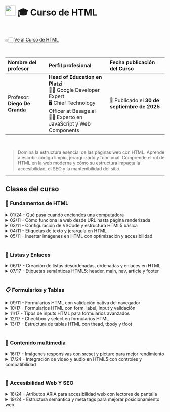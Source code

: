 
# <img width="32px" src="https://static.platzi.com/media/achievements/piezas-curso-html-badge-80b94b6a-d39d-44d8-9218-f14ca1e4764e.png"/> 🎓 Curso de HTML

  <br/>

  👉🏻 [Ve al Curso de HTML](https://platzi.com/cursos/html)
  
  <br/>

  | Nombre del profesor | Perfil profesional | Fecha publicación del Curso |
  | :--- | :--- | :--- |
  | Profesor: **Diego De Granda** | **Head of Education en Platzi** <br/> 👨‍🏫 Google Developer Expert <br/> 🖥️ Chief Technology Officer at Besage.ai <br/> 👨‍💻 Experto en JavaScript y Web Components | 📅 Publicado el **30 de septiembre de 2025** |
  
  <br/>


> Domina la estructura esencial de las páginas web con HTML. Aprende a escribir código limpio, jerarquizado y funcional. Comprende el rol de HTML en la web moderna y cómo su estructura impacta la accesibilidad, el SEO y la mantenibilidad del sitio.

---

## Clases del curso

### 🧱 Fundamentos de HTML
<details>
  <summary>01/24 - Qué pasa cuando enciendes una computadora</summary>
  <br/>

  Aprende a construir páginas web desde cero con **HTML**, enfocándote en **maquetación semántica**, **accesible** y con **buenas prácticas para SEO**. Terminarás con el **código base** de tu primer **portafolio profesional**, sin necesitar conocimientos de programación, solo ganas de iniciar tu camino como *frontend*. Acompaña a **Diego de Granda**, profesional con **más de 15 años** en la industria de *software* y desarrollo de producto.

  ## ¿Qué aprenderás de HTML y maquetación semántica?

  La ruta empieza por el primer paso: **maquetar con HTML**, uno de los tres lenguajes que entiende el navegador. El objetivo es construir estructura clara y preparada para crecer, cuidando la semántica desde el inicio.

  ### ¿Cuál es el primer paso con HTML?

  - Entender que HTML es el lenguaje de maquetación del navegador.
  - Organizar contenido con enfoque semántico desde el inicio.
  - Trabajar una base sólida para futuras mejoras.

  ### ¿Qué construirás al final del curso?

  - Un **código base** listo para evolucionar.
  - El inicio de tu **portafolio profesional**.
  - Un proyecto que demuestra maquetación semántica y accesible.

  ## ¿Cómo se relaciona con accesibilidad y SEO?

  La **maquetación semántica** facilita que el navegador comprenda tu contenido y promueve una experiencia **accesible** desde la base. Además, seguir **buenas prácticas para SEO** te prepara para posicionar mejor tu sitio sin complejidad adicional.

  ### ¿Qué enfoque tendrás para accesibilidad y SEO?

  - Estructura clara y comprensible para el navegador.
  - Inclusión como principio del diseño accesible.
  - Prácticas alineadas con posicionamiento en buscadores.

  ## ¿Quién es tu profesor y qué necesitas para iniciar?

  El curso lo guía **Diego de Granda**, con **más de 15 años** de experiencia en la industria de *software* y desarrollo de producto. No requieres experiencia previa en programación ni otros lenguajes.

  ### ¿Qué requisitos y objetivos tendrás?

  - Requisitos: ninguna base de programación, solo motivación.
  - Objetivo: construir el **código base** de tu portafolio.
  - Camino: iniciar tu perfil como *frontend* con fundamentos claros.

  ¿Listo para comenzar a maquetar con HTML y dar el primer paso hacia tu portafolio? Comparte en comentarios qué te motiva a construir tu sitio y en qué quieres enfocarte.
  <br/><br/>

</details>

<details>
  <summary>02/11 - Cómo funciona la web desde URL hasta página renderizada</summary>
  
  <br/>
  Comprende, paso a paso y sin rodeos, cómo funciona la web desde que escribes una URL hasta que se renderiza una página. Aquí verás el modelo cliente-servidor, el rol del DNS y la IP, y por qué **HTML, CSS y JavaScript** son la base del navegador. Además, distinguirás **páginas estáticas y dinámicas**, y los perfiles de **frontend** y **backend**, con las herramientas clave para empezar.

  ## ¿Cómo se conecta el navegador con Internet y el servidor?

  Antes de escribir la primera línea de HTML, conviene entender el flujo completo. Esa visión te ayuda a depurar mejor y a tomar decisiones desde el inicio.

  Cuando queremos ingresar a una página hacemos un request que llega a los servidores buscando esa url para mandarla en una respuesta de HTML en tu navegador ese sitio, a través de una IP. Este paquete viene con ciertos archivos, el navegador toma ese paquete y los interpreta para poderlo mostrar al usuario.

  ### ¿Qué ocurre con un HTTP request cuando escribes una URL?

  - Al teclear una dirección y presionar Enter, el navegador hace un **HTTP request** por Internet hacia el **servidor** que hospeda el proyecto.
  - El servidor localiza la URL, arma una **respuesta HTTP** con un paquete de archivos y la envía de vuelta al **cliente**: tu navegador.
  - Ejemplo de flujo mencionado: al ingresar a plachi.com, el servidor responde con el proyecto y el navegador empieza a interpretarlo.

  Estamos trabajando con DNS, se transforma en una IP que se conecta directamente con el servidor, este lo podrá interpretar.

  ### ¿Cómo se relacionan DNS y la IP address?

  - El **DNS (Domain Name System)** traduce el dominio a una **IP address**.
  - Esa IP conecta con el servidor correcto para ubicar el proyecto solicitado.
  - La regla práctica: escribimos dominios fáciles de recordar y el sistema los transforma a números de IP para hacer la conexión.

  Una vez que el servidor encuentra este paquete, el navegador abrirá dicho paquete y comenzará a interpretar los archivos que se encuentran en el paquete.

  ### ¿Qué lenguajes entiende el navegador?

  - **HTML**: estructura del contenido que aprenderás primero.
  - **CSS**: estilos para definir la apariencia.
  - **JavaScript**: interacción y dinamismo en la página.
  - Con estos tres, puedes construir experiencias de lectura o páginas interactivas.

  ## ¿Cómo lee y renderiza el navegador una página web?

  El navegador procesa de arriba hacia abajo y resuelve dependencias mientras interpreta. Este orden importa para evitar bloqueos y errores.

  Una vez que llega el paquete, lo descarga, analiza el HTML generando el DOM, con esto comienza a extraer los recursos que vaya leyendo de arriba hacia abajo.

  Parte de los recursos que va a interpretar serán los archivos css, el archivo de javascripts e imágenes en general y otro tipo de archivos dependiendo del proyecto.

  Una vez que el navegador descarga los archivos de estilos, construye el CSS Object Model, luego ejecuta el javascript, y al final comienza a dibujar la página en orden.

  ### ¿Qué es el DOM y el CSS Object Module?

  - Primero descarga y analiza **HTML**, generando el **DOM (Document Object Model)**.
  - Luego, al encontrar estilos, descarga **CSS** y crea el **CSS Object Module**, similar al DOM pero solo de estilos.

  ### ¿Cómo descarga recursos y ejecuta JavaScript?

  - El HTML indica recursos: **CSS**, **JavaScript**, imágenes y otros archivos.
  - El navegador descarga estilos, los interpreta y los aplica al DOM.
  - Cuando el HTML requiere **JavaScript**, lo descarga, lo interpreta y ejecuta para lograr la interacción.
  - Con HTML, CSS y JavaScript listos, el navegador **renderiza** la página.

  > 💡El navegador **SOLO** entiende HTML, CSS, y Javascript. Cualquier otro lenguaje (PHP, Python, Java, etc.) debe ejecutarse y general el HTML para que el navegador pueda mostrarlo.

  ### ¿En qué se diferencian páginas estáticas y dinámicas?

  - **Páginas estáticas**: contenido de consumo. Suelen usar HTML y CSS, rara vez JavaScript. No permiten acciones del usuario como comentar o dar like.
  - **Páginas dinámicas (aplicaciones web)**: permiten acciones del usuario. Ejemplos mencionados: platzi.com para cursos, Facebook, Amazon, Gmail y sistemas bancarios. Tu perfil y resultados cambian según tus interacciones.

  ## ¿Qué roles, herramientas y siguientes pasos necesitas?

  Conocer responsabilidades te orienta en el aprendizaje y te prepara para construir proyectos funcionales.

  ### ¿Qué hace frontend y por dónde empezar?

  - **Frontend**: todo lo visual que el navegador renderiza y con lo que el usuario interactúa.
  - Ruta sugerida: **HTML** primero, luego **CSS**, y después **JavaScript** para el dinamismo.
  - Más adelante, podrás aprender frameworks como *React*, *Vue* o *Angular* cuando domines HTML y CSS.

  ### ¿Qué hace backend y cómo trabaja con datos?

  - **Backend**: todo lo que sucede en el **servidor**.
  - Gestiona la lógica, atiende solicitudes del navegador y se conecta con **bases de datos** para entregar información.
  - Requiere lenguajes de programación del lado del servidor y lenguajes para bases de datos.

  ### ¿Qué herramientas usar para construir y probar?

  - **Editores de texto**: VSCode, Cursor u otros que faciliten escribir código.
  - **Navegadores web**: Chrome, Firefox, Safari o el de tu preferencia para visualizar y depurar.
  - Habilidades que pondrás en práctica.
  - Comprender el flujo cliente-servidor y las respuestas HTTP.
  - Identificar el papel del DNS y la IP en la resolución de dominios.
  - Distinguir entre HTML, CSS y JavaScript al renderizar.
  - Diferenciar páginas estáticas y dinámicas según la interacción.
  - Reconocer responsabilidades de *frontend* y *backend*.
  - Usar editores y navegadores para construir y probar.

  ¿Te gustaría profundizar en alguna parte del flujo, por ejemplo DOM o páginas dinámicas? Comparte tus dudas y experiencias en los comentarios.
  <br/><br/>
</details>

<details>
  <summary>03/11 - Configuración de VSCode y estructura HTML5 básica</summary>
  
  <br/>
  Crear tu primer sitio en HTML5 es más simple de lo que parece. Aquí verás cómo configurar *VSCode*, usar el navegador con el inspector de elementos, generar la estructura base con un atajo y renderizar tu primer Hola mundo con buenas prácticas. Todo paso a paso y con conceptos clave explicados de forma clara.

  ## ¿Cómo preparar las herramientas para HTML con VSCode y navegador?
  Para escribir y visualizar código necesitas dos piezas: un editor de texto y un navegador. El editor recomendado es *VSCode*. El navegador es esencial porque ahí verás cómo se renderiza el HTML y porque incluye el inspector de elementos.

  - Instala *VSCode* y ábrelo. Sigue el instalador según tu sistema operativo.
  - Usa un navegador moderno con inspector de elementos. Te permitirá ver el HTML real y **debuggear** con feedback en tiempo real.
  - Crea una carpeta raíz llamada "Curso HTML". Allí guardarás todo el contenido, clase por clase.
  - Dentro, crea "uno_Fundamentos_HTML" para el módulo y luego "clase uno" como subcarpeta.
  - Evita acentos y espacios en nombres. Usa guion medio, guion bajo o *camel case*.
  - En "clase uno", crea el archivo index.html.

  ### ¿Para qué sirve el inspector de elementos?
  El inspector muestra el árbol real de etiquetas: html, head y body. Permite identificar errores, probar cambios rápidos y entender qué se está renderizando. Es clave para **debuggear** y para recibir **feedback en tiempo real** antes de llevar los cambios al editor.

  ## ¿Qué incluye la estructura básica de HTML5 y por qué importa?
  En index.html puedes generar la base con un atajo: escribe ! y presiona tab. Esto crea el esqueleto HTML5 con etiquetas contenedoras que abren y cierran. Es importante comprender cada línea para que después te enfoques en el contenido dentro de body.

  ```
  <!DOCTYPE html>
  <html lang="en">
    <head>
      <meta charset="UTF-8" />
      <meta name="viewport" content="width=device-width, initial-scale=1.0" />
      <title>document</title>
    </head>
    <body>
    </body>
  </html>

  ```

  - Las etiquetas contenedoras se abren y se cierran con slash. El contenido va dentro del par.
  - Todo lo visible en el navegador está dentro de body. Lo de head son instrucciones para el navegador.

  ### ¿Qué hacen doctype html y el atributo lang?

  - `<!DOCTYPE html>` le indica al navegador: esto es **HTML5**. Así usas el estándar vigente y sus etiquetas.
  - En defines el idioma del contenido. El navegador puede ofrecer traducción automática si tu idioma local difiere, por ejemplo con *Google Translator* mediante un pequeño *prompt*.

  ### ¿Qué hace meta charset y meta viewport?

  - habilita **caracteres especiales y emojis**. Sin esto, acentos y símbolos pueden verse como códigos extraños.
  - mejora la visualización en **dispositivos móviles**. Usa el **ancho real del dispositivo** y evita un **zoom inicial** que distorsione el diseño.

  ### ¿Dónde va el contenido visible: body?

  Todo lo que agregues dentro de body se renderiza. El head aloja reglas y metadatos: estilos, configuración del documento

  ---

  [Repo de Fundamentos HTML - Clase 3 de Platzi](https://github.com/platzi/html/tree/main/01_Fundamentos_HTML/clase_03_fundamento_estructura_basica)
  <br/><br/>

</details>

<details>
  <summary>04/11 - Etiquetas de texto y jerarquía en HTML</summary>
  
  <br/>
  Aprende a organizar texto en HTML con una **jerarquía clara** Usar bien **H1 a H6**, **párrafos**, **strong** y **blockquote** mejora la lectura y guía al navegador sobre lo más importante. Verás cómo crear la estructura base, cambiar el **título de la pestaña** y abrir el archivo en el navegador para validar resultados.

  ## ¿Cómo estructurar HTML y cambiar el título de la pestaña?

  Comienza generando la **estructura básica de HTML** y ajusta el **título** para identificar tu proyecto como “Práctica texto”. Abre el archivo en el navegador para confirmar que el título aparece en la pestaña y que el contenido se renderiza con estilos por defecto.

  ### ¿Qué código base usar?

  Usa un archivo index.html con la estructura mínima y el título configurado.

  ```
  <!DOCTYPE html>
  <html lang="es">
    <head>
      <meta charset="UTF-8" />
      <title>Práctica texto</title>
    </head>
    <body>
      <!-- Contenido -->
    </body>
  </html>

  ```

  - Genera la estructura con tu atajo de “símbolo de alineación” y tab.
  - Cambia el título a “Práctica texto”.
  - Abre en el navegador y ajusta el zoom si lo necesitas.

  ## ¿Qué jerarquía de encabezados H1 a H6 conviene?

  Los encabezados vienen con **estilos por defecto** que muestran su jerarquía visual. **H1** es el más grande e importante. **H2** es secundario. **H3** funciona como **subsecciones** dentro de un H2. **H4 a H6** siguen en menor importancia.

  ```<h1>Título uno</h1>
  <h2>Título dos</h2>
  <h3>Subsección del H2</h3>
  ```

  ### ¿Cuántos H1, H2 y H3 por archivo?

  - Un solo **H1** por archivo es buena práctica.
  - Puedes tener varios **H2** según tu estructura.
  - Usa **H3** para subdividir contenido dentro de un H2.
  - Evita usar H4, H5 o H6 para texto común si necesitas párrafos.
  - Beneficio clave. El navegador entiende qué es lo más importante y el lector también.
  - Señal visual. El tamaño refuerza la jerarquía al renderizar el documento.

  ## ¿Cómo escribir párrafos, dar énfasis y citar?

  Para texto de explicación usa la etiqueta **p**. No uses encabezados para contenido que debe ser un párrafo. Si necesitas **resaltar** una parte del texto dentro del párrafo, emplea **strong**. Para **citas** o fragmentos destacados utiliza **blockquote**, que se muestra con un estilo distinto al párrafo.

  ### ¿Cómo resaltar con strong sin cambiar la semántica?

  Dentro del párrafo, rodea la parte relevante con strong para darle énfasis visual.

  `<p>Soy un texto, pero <strong>esto es más importante</strong>.</p>`

  - Úsalo para marcar énfasis en una frase.
  - No implica que el resto del párrafo sea menos importante en el significado, solo lo resalta a nivel visual.

  ### ¿Cuándo usar blockquote e inspeccionar estilos?

  Emplea **blockquote** para citar texto o palabras específicas.

  `<blockquote>Curso de HTML</blockquote>`

  - Se renderiza con estilo distinto al párrafo.
  - Útil para citas o extractos destacados.
  - Con el **inspector de elementos** puedes ver cómo el navegador aplica estilos distintos a blockquote y p.

  ### ¿Qué habilidades prácticas se refuerzan?

  - Crear la estructura básica de HTML en un index.html.
  - Cambiar el **título de la pestaña** a “Práctica texto”.
  - Entender la **jerarquía de encabezados** H1 a H6.
  - Respetar la regla de **un H1 por archivo**.
  - Escribir texto con **p** en lugar de encabezados.
  - Dar énfasis con **strong** cuando haga falta.
  - Citar con **blockquote** y validar estilos en el **inspector de elementos**.

  ¿Te quedaron dudas o tienes un ejemplo que quieras revisar? 
  Comenta qué estructura de encabezados planeas usar y qué parte del texto necesitas destacar.
  <br/><br/>

</details>

<details>
  <summary>05/11 - Insertar imágenes en HTML con optimización y accesibilidad</summary>
  
  <br/>
  Insertar imágenes en **HTML** es más que mostrar una foto: es construir una **estructura semántica**, con **accesibilidad** y **rendimiento**. Aquí aprenderás a usar la etiqueta img, el atributo src para rutas, el alt para describir, y a optimizar archivos para que tu sitio cargue rápido.

  ## ¿Cómo insertar imágenes en HTML con la etiqueta img?

  La etiqueta **img** renderiza imágenes directamente en el navegador. Es un elemento vacío: **no lleva etiqueta de cierre**. Debe colocarse dentro de body y necesita el atributo **src** para apuntar a la ruta del archivo y **alt** para la descripción.

  `<!-- Estructura básica -->
  <img src="img/paisaje.jpg" alt="paisajes montañosos.">`

  - `img` es un elemento sin contenido interno: no se cierra con slash.
  - `src` define la ruta relativa al archivo HTML.
  - `alt`  aporta una descripción breve y útil.

  > 💡- Sin `src` no se muestra nada.


  ### ¿Cómo referenciar rutas y renderizar en el navegador?

  Organiza una carpeta img y usa rutas relativas desde tu index.html. El editor suele autocompletar nombres de carpetas y archivos.

  `<!-- Dentro de index.html, apuntando a /img -->
  <img src="img/montana-optimizada.jpg" alt="montañas con lago cristalino.">`

  - Estructura clara de proyecto.
  - Ruta coherente con carpetas.
  - Guardar cambios y refrescar para ver el renderizado.

  ### ¿Qué diferencia tiene img respecto a otras etiquetas?

  - Es de tipo vacío: **no lleva contenido entre etiquetas**.
  - Sus valores viven en propiedades o atributos: src, alt, width, height.

  ## ¿Cómo optimizar imágenes para la web y mejorar rendimiento?

  Las imágenes grandes ralentizan la carga. La buena práctica es **reducir el peso del archivo** antes de usarlo. Se mostró el uso de TinyPNG para comprimir imágenes pesadas y reemplazar versiones “original” por versiones optimizadas.

  - Regla práctica: alrededor de **200 KB** por imagen para carga ágil.
  - Evitar imágenes de **megabytes**: son muy pesadas.
  - Ejemplo: de ~3 MB a **863 KB**, y luego hasta **26 KB** tras optimización adicional.
  - Verifica el peso real en las herramientas del navegador: pestaña *Network* muestra los KB/MB descargados.

  Sugerencias aplicadas en el flujo: - Mantener dos archivos cuando convenga: nombre “original” y versión optimizada. - Reemplazar en src la versión “original” por la **optimizada**. - Probar la carga y el tamaño en *Network* para validar la mejora.

  `<!-- Evitar cargar el archivo pesado -->
  <img src="img/foco.original.jpg" alt="vista de focos.">

  <!-- Usar la versión optimizada -->
  <img src="img/foco.jpg" alt="vista de focos.">`

  ## ¿Cómo mejorar accesibilidad y semántica con alt, width, height, figure y figcaption?

  El atributo **alt** es clave para **accesibilidad**: si la imagen falla, el usuario ve el texto alternativo y los lectores de pantalla lo anuncian. Además, puedes ajustar dimensiones con **width** y **height** cuando la imagen optimizada sigue siendo grande.

  `<!-- Dimensiones controladas en pixeles -->
  <img src="img/foco.jpg" alt="vista de focos." width="200" height="150">`

  - alt describe el contenido visual de forma concreta.
  - width y height ajustan el tamaño en el layout.

  Para descripciones visibles bajo la imagen, utiliza **figure** y **figcaption**. Es una solución semántica superior a usar img + p dentro de un *div*.

  ```<figure>
    <img src="img/montana-optimizada.jpg" alt="montañas con lago cristalino.">
    <figcaption>vista panorámica de los Alpes suizos.</figcaption>
  </figure>

  ```

  - figure agrupa imagen y su contexto.
  - figcaption muestra una **descripción visible** asociada.
  - Mejora la semántica y la comprensión del contenido.

  ¿Tienes dudas sobre rutas, pesos en *KB* o el uso de figure y figcaption? Cuéntamelo en los comentarios y revisamos tu caso paso a paso.
  <br/><br/>

</details>

<br/>

### 🔗 Listas y Enlaces
<details>
  <summary>06/17 - Creación de listas desordenadas, ordenadas y enlaces en HTML</summary>
  <br/>

  Aprende a estructurar contenido con **listas HTML** y a conectar páginas y acciones con **enlaces**. Verás cómo usar **UL**, **OL** y **LI** para organizar información, y cómo trabajar con **A**, **href**, **target**, **mailto** y **tel** para crear experiencias útiles y claras. Todo con ejemplos prácticos y listos para el navegador.

  ## ¿Qué son las listas en HTML y cuándo usarlas?

  Las listas permiten organizar elementos relacionados. Con **listas desordenadas** presentas ítems sin prioridad. Con **listas ordenadas** defines un orden de pasos que sí importa. Así, eliges la estructura correcta según el objetivo: compras sin orden o instrucciones con secuencia.

  ### ¿Cómo crear una lista desordenada con ul y li?

  - Usa **UL** para una lista sin prioridad.
  - Añade cada elemento con **LI**.
  - El navegador muestra viñetas automáticamente.

  ```<ul>
    <li>Leche</li>
    <li>Pan</li>
    <li>Verduras</li>
  </ul>
  ```

  Claves: **UL** (*unordered list*) y **LI** (*list item*). Son ideales cuando el orden no afecta el resultado.

  ### ¿Cómo crear una lista ordenada con ol y li?

  - Usa **OL** cuando el orden sí influye.
  - Cada **LI** se numera automáticamente.

  ```<ol>
    <li>Hervir agua</li>
    <li>Agregar café</li>
    <li>Servir en taza</li>
  </ol>
  ```

  La prioridad la marca el número. Cambiar el orden cambia el resultado.

  ### ¿Por qué importar el orden según el caso?

  - Compras: el orden no importa, usa **UL**.
  - Recetas o pasos: el orden importa, usa **OL**.
  - La elección correcta mejora claridad y experiencia.

  ## ¿Cómo personalizar listas con type y start?

  HTML permite ajustar la apariencia y la continuidad de listas ordenadas. Así comunicas mejor la prioridad y mantienes coherencia cuando hay contenido intermedio.

  ### ¿Cómo usar números romanos o letras con type?

  - En **OL**, el atributo **type** cambia el estilo de numeración.
  - Opciones: números romanos en mayúscula o minúscula, letras alfabéticas y números.

    ```<ol type="I">
      <li>Paso uno</li>
      <li>Paso dos</li>
    </ol>

    <ol type="a">
      <li>Opción A</li>
      <li>Opción B</li>
    </ol>
    ```

    Resultado: I, II, III… o a, b, c… según el caso.

    ### ¿Cómo continuar numeración con start?

    - Cada **OL** comienza en 1 por defecto.
    - Para continuar después de una lista previa separada por contenido, usa **start**.

    ```<ol>
      <li>Texto</li>
      <li>Imágenes</li>
      <li>Multimedia</li>
    </ol>

    <p>Contenido intermedio…</p>

    <ol start="4">
      <li>Accesibilidad</li>
      <li>SEO</li>
      <li>Despliegue</li>
    </ol>
    ```

    Beneficio: mantienes la secuencia 1–6 aunque haya bloques intermedios.

    ## ¿Cómo crear enlaces en HTML con a, href y target?

    Un **enlace** se define con **A** y el destino con **href**. El texto entre apertura y cierre es el que verá la persona. El navegador lo muestra con subrayado, color y cursor de mano para indicar que es interactivo.

    ### ¿Cómo abrir en nueva pestaña con target?

    - **target** controla dónde se abre el enlace.
    - Usa **target="_blank"** para abrir en otra pestaña y conservar la actual.

    `<a href="https://platzi.com" target="_blank">platzi</a>`

    Útil cuando no quieres perder el contexto de navegación.

    ### ¿Cómo enviar emails con mailto?

    - Con **mailto:** abres el cliente de correo con datos prellenados.
    - Puedes definir **subject** y **body**.

    `<a href="mailto:info@ejemplo.com?subject=consulta&body=hola">enviar email</a>`

    Ventaja: facilita contactar sin copiar y pegar direcciones.

    ### ¿Cómo llamar con tel?

    - Con **tel:** inicias una llamada desde móviles o apps compatibles.

    `<a href="tel:3412345678">Llamar +34 12345678</a>`

    En móvil, abre el marcador y completa el número automáticamente.

    ¿Tienes dudas o ejemplos que quieras probar con **UL**, **OL**, **LI** o **A**? Comenta qué estructura necesitas y lo afinamos juntos.

</details>

<details>
  <summary>07/17 - Etiquetas semánticas HTML5: header, main, nav, article y footer</summary>
  <br/>

  La semántica en HTML5 define una estructura clara que mejora la comprensión del contenido por personas, navegadores y lectores de pantalla. Usar etiquetas con significado aporta orden, **facilita el trabajo en equipo**, **mejora la accesibilidad** y **ayuda al SEO** al permitir que Google indexe mejor cada sección.

  > 💡La semántica no es algo que se va a renderizar en el navegador pero le dice al navegador qué sección en la que está el usuario porque se basa en la sección.

  ## ¿Qué es la semántica en HTML5 y por qué importa?

  La semántica asigna significado a las secciones del documento mediante etiquetas específicas. No cambia el diseño por sí misma, pero **indica qué es cada parte** del proyecto y **cómo debe ser interpretada**.

  - **Diferencia clave:** head vs header. El head contiene lo que el navegador necesita para cargar el proyecto; el header es el encabezado visible del contenido.
  - El body es el cuerpo que se renderiza en pantalla.
  - Etiquetas como header, main y footer delimitan secciones principales con propósito claro.
  - Beneficio directo: los lectores de contenido pueden anunciar “estás en el header con una barra de navegación” y guiar a usuarios con baja visión.
  - Beneficio técnico: Google puede **indexar** mejor las secciones cuando el documento utiliza etiquetas semánticas correctas.

  ## ¿Cómo se estructura una página con etiquetas semánticas?

  Una base semántica típica separa el encabezado, el contenido principal y el cierre. Además, incorpora navegación y organización interna del contenido con etiquetas como nav, section, article y aside.

  ### ¿Cómo se ve el código base?

  ```<!DOCTYPE html>
  <html lang="es">
    <head>
      <meta charset="UTF-8" />
      <meta name="viewport" content="width=device-width, initial-scale=1.0" />
      <title>Mi sitio web</title>
    </head>
    <body>
      <header>
        <h1>Mi sitio web</h1>
        <nav>
          <ul>
            <li><a href="#inicio">Inicio</a></li>
            <li><a href="#servicios">Servicios</a></li>
            <li><a href="#contacto">Contacto</a></li>
          </ul>
        </nav>
      </header>

      <main>
        <section id="articulos">
          <article>
            <h2>Título del artículo</h2>
            <p>Contenido del artículo dentro de la sección principal.</p>
          </article>
          <!-- Puedes repetir más <article> según el contenido -->
        </section>

        <aside>
          <p>Barra lateral con opciones o enlaces relacionados.</p>
        </aside>
      </main>

      <footer>
        <p>Copyright 2025 Mi sitio. Todos los derechos reservados.</p>
      </footer>
    </body>
  </html>
  ```

  ### ¿Qué hace cada etiqueta?

  - head: metadatos y recursos necesarios para cargar el proyecto.
  - header: encabezado visible; suele incluir logotipo, título y barra de navegación.
  - nav: la navegación principal; se implementa con una *unorganized list* (ul), *list items* (li) y enlaces *anchor* (a).
  - main: contenido relevante que el usuario viene a consumir.
  - section: agrupa bloques temáticos dentro del main.
  - article: pieza de contenido independiente, como entradas de un blog.
  - aside: barra lateral que complementa o filtra el contenido principal.
  - footer: cierre con información secundaria, como derechos o enlaces menos densos.

  > 💡**Consejos prácticos:** - Usa **etiquetas semánticas** para que cualquier integrante del equipo identifique rápido la sección que debe modificar. - Mantén la navegación en nav para que lectores de pantalla y buscadores la detecten con precisión. - Inserta contenidos repetibles en article y organízalos por section cuando corresponda.

  ## ¿Cómo mejora la accesibilidad y el SEO con semántica?

  La semántica crea un mapa comprensible del contenido para tecnologías de asistencia y motores de búsqueda.

  - **Accesibilidad:** lectores de pantalla anuncian secciones como header, nav, main y footer, guiando la lectura.
  - **SEO:** Google indexa mejor páginas con estructura clara, lo que optimiza la posibilidad de aparecer ante búsquedas relevantes.
  - **Mantenibilidad:** el equipo entiende dónde está cada parte del proyecto al leer el HTML.
  - **Futuro con CSS:** podrás **aplicar estilos** apuntando a secciones específicas con precisión.

  ¿Tienes dudas sobre cómo organizar tu estructura semántica o tu menú de navegación? Comparte tus preguntas y ejemplos para revisarlos juntos.

</details>

<br/>

### 📋 Formularios y Tablas
<details>
  <summary>09/11 - Formularios HTML con validación nativa del navegador</summary>
  <br/>

  Los formularios en HTML son la vía directa para que una persona comparta datos con un proyecto web. Con una estructura correcta, el navegador ofrece autocompletado y validación nativa que simplifican el llenado y mejoran la experiencia, desde un *login* hasta un comentario en una red social.

  ## ¿Por qué los formularios son la base de la interacción en HTML?

  Los formularios permiten enviar información al servidor para ejecutar acciones concretas. Ejemplos como iniciar sesión o comentar un contenido dependen de esta estructura. Además, el navegador puede ayudar con el autocompletado y ciertas validaciones si usamos las etiquetas y atributos adecuados.

  - Evita formularios largos sin guardado intermedio: generan frustración.
  - Diseña formularios sencillos y claros: mejor experiencia.
  - Aprovecha la validación nativa del navegador: menos código adicional.
  - Usa estructura semántica y atributos correctos: autocompletado más efectivo.

  ## ¿Cómo estructurar un formulario con form, action y method?

  La etiqueta `form` no es decorativa: informa al navegador que habrá interacción y activa funciones útiles. Define dos atributos clave: **action** indica a dónde se envían los datos y **method** define cómo se envían usando verbos HTTP como *get* y *post*.

  ```<form action="#" method="post">
    <!-- Campos del formulario -->
  </form>
  ```

  - **action**: destino de los datos; puede ser una URL o un *endpoint* de un *API*.
  - **method**: forma de envío; se usan verbos HTTP como *get* y *post*.
  - Presionar Enter o un botón de envío intenta enviar el formulario.
  - Usar `form` habilita validaciones del navegador en campos como correos.

  ### ¿Cómo enviar los datos con un botón submit?

  El formulario se completa con un botón de tipo `submit`, que dispara el envío al destino definido en `action` usando el `method` indicado.

  `<button type="submit">Enviar</button>`

  - `type="submit"`: indica que el botón envía el formulario.
  - Si `action` es `#`, la página se refresca sin una acción real.

  ## ¿Cómo etiquetar y capturar datos con label, input y textarea?

  Para mejorar la accesibilidad, el autocompletado y el envío correcto, se combinan `label`, `input` y, cuando corresponde, `textarea`. La clave es vincular cada `label` con su campo y nombrar adecuadamente los datos que se enviarán.

  ### ¿Cómo vincular label e input con for e id?

  `label` describe el propósito del campo y se asocia al `input` mediante `for` e `id` iguales. Así, un clic en la etiqueta activa el campo y el navegador reconoce mejor el dato.

  ```<div>
    <label for="nombre">Nombre:</label>
    <input id="nombre" name="nombre" />
  </div>
  ```

  - `for` en `label` debe coincidir con el `id` del `input`.
  - `name` define la clave con la que el dato viaja al servidor.
  - `div` puede usarse como contenedor para separar campos cuando no hay una etiqueta semántica específica.

  ### ¿Cómo capturar correos con input type=email?

  Para correos, el navegador ofrece validación básica y autocompletado cuando el `input` usa `type="email"` y está correctamente etiquetado.

  ```<div>
    <label for="email">Correo electrónico:</label>
    <input id="email" name="email" type="email" />
  </div>
  ```

  - `type="email"`: activa validaciones nativas para formato de correo.
  - Con datos guardados, el navegador sugiere completar el campo.

  ### ¿Cuándo usar textarea con filas y columnas?

  Cuando se requiere texto largo (por ejemplo, un mensaje), `textarea` ofrece un área ampliada y redimensionable. Se vincula igual que un `input` con `label`.

  ```<div>
    <label for="mensaje">Mensaje:</label>
    <textarea id="mensaje" name="mensaje" rows="4" cols="40"></textarea>
  </div>
  ```

  - `rows` y `cols`: altura y ancho iniciales visibles.
  - Permite saltos de línea y mayor comodidad al escribir textos extensos.

  ```<form action="#" method="post">
    <div>
      <label for="nombre">Nombre:</label>
      <input id="nombre" name="nombre" />
    </div>

    <div>
      <label for="email">Correo electrónico:</label>
      <input id="email" name="email" type="email" />
    </div>

    <div>
      <label for="mensaje">Mensaje:</label>
      <textarea id="mensaje" name="mensaje" rows="4" cols="40"></textarea>
    </div>

    <button type="submit">Enviar</button>
  </form>
  ```

  - Combina `form` con `action` y `method` para definir destino y envío.
  - Vincula `label` y campos con `for`/`id` y nombra datos con `name`.
  - Cierra con `button type="submit"` para enviar al servidor.

  ¿Tienes dudas sobre qué campos pedir o cómo nombrarlos con `name` para tu *endpoint* de *login* o un comentario? Comparte tu caso en los comentarios y afinamos la estructura juntos.

</details>

<details>
  <summary>10/17 - Formularios HTML con form, label, input y validación</summary>
  <br/>

  Aprende a ampliar y validar datos en formularios HTML con inputs nativos y buenas prácticas. Aquí verás cómo usar password, number con min y max, date con calendario, color con selector y radio agrupado con *fieldset* y *legend*. Todo con etiquetas label, for, id y name bien enlazadas para accesibilidad y envío correcto.

  ## ¿Qué inputs de formulario amplían la recolección de datos?

  Los inputs adecuados mejoran la experiencia y la calidad de los datos. Con HTML puedes pedir contraseñas con privacidad, números validados, fechas con calendario y colores con un selector visual.

  ### ¿Cómo capturar contraseñas con privacidad?
  El input type="password" oculta los caracteres con puntos o asteriscos. Es una mejora de **privacidad**, no de **seguridad**. La seguridad depende de enviar por **HTTPS**.

- Usa label, for, id y name para accesibilidad y envío correcto.
- Los navegadores y el *password manager* pueden sugerir autocompletado.

  ```<form method="post" action="#">
    <div>
      <label for="password">Contraseña:</label>
      <input type="password" id="password" name="password" />
    </div>
  </form>
  ```

  El input `type="password"` oculta los caracteres con puntos o asteriscos. Es una mejora de **privacidad**, no de **seguridad**.
  La seguridad depende de enviar por **HTTPS**.

  - Usa `label`, `for`, `id` y `name` para accesibilidad y envío correcto.
  - Los navegadores y el *password manager* pueden sugerir autocompletado.

  ```<form method="post" action="#">
    <div>
      <label for="password">Contraseña:</label>
      <input type="password" id="password" name="password" />
    </div>
  </form>
  ```

  ### ¿Cómo pedir colores con un selector nativo?

  El `input type="color"` abre un *color picker* para elegir un valor hexadecimal.

  ```<div>
    <label for="color">Color:</label>
    <input type="color" id="color" name="color" />
  </div>
  ```

  - Selección visual y precisa del color.
  - Envío directo del valor al servidor.

  ## ¿Cómo validar números y fechas en HTML sin complicarse?

  Para datos numéricos y fechas, los inputs nativos aportan validación y controles del navegador. Evitas errores comunes y mejoras la usabilidad.

  ### ¿Cómo limitar rangos con min y max?

  Con type="number" puedes aceptar solo números y definir límites con min y max. Útil, por ejemplo, para una **edad** entre 18 y 70.

  ```<div>
    <label for="edad">Edad:</label>
    <input type="number" id="edad" name="edad" min="18" max="70" />
  </div>
  ```

  - Solo valores numéricos válidos.
  - Impide bajar de 18 o subir de 70.

  ### ¿Cómo seleccionar fechas con el calendario nativo?

  El `input type="date"` muestra un calendario para elegir día, mes y año.

  ```<div>
    <label for="fecha">Fecha:</label>
    <input type="date" id="fecha" name="fecha" />
  </div>
  ```

  - Reduce errores de formato de fecha.
  - Interfaz familiar del navegador.

  ## ¿Cómo agrupar opciones con radio para enviar un solo valor?

  Cuando hay varias opciones y solo una respuesta válida, usa type="radio" con el mismo name para cada opción. Agrupa semánticamente con *fieldset* y titula el grupo con *legend*.

  ```<fieldset>
    <legend>Género</legend>

    <input type="radio" id="masculino" name="genero" value="M" />
    <label for="masculino">Masculino</label>

    <input type="radio" id="femenino" name="genero" value="F" />
    <label for="femenino">Femenino</label>
  </fieldset>
  ```

  - El mismo name garantiza que solo se seleccione una opción.
  - El atributo value envía el dato útil: M o F.
  - *Fieldset* y *legend* agrupan y describen el conjunto de opciones.

  **Consejos rápidos**. - Usa name para definir cómo viaja el dato al servidor. - Enlaza label con for y el id correspondiente. - Recuerda: el input password mejora la privacidad visual, pero la seguridad exige usar **HTTPS**.

  ¿Quieres practicar con *checkbox* y listas de *options* para países u otras categorías? Comenta qué casos de uso tienes y qué inputs necesitas implementar.

</details>

<details>
  <summary>11/17 - Tipos de inputs HTML para formularios avanzados</summary>
  
  <br/>
  Aprende a ampliar y validar datos en formularios HTML con inputs nativos y buenas prácticas. Aquí verás cómo usar password, number con min y max, date con calendario, color con selector y radio agrupado con *fieldset* y *legend*. Todo con etiquetas label, for, id y name bien enlazadas para accesibilidad y envío correcto.

  ## ¿Qué inputs de formulario amplían la recolección de datos?

  Los inputs adecuados mejoran la experiencia y la calidad de los datos. Con HTML puedes pedir contraseñas con privacidad, números validados, fechas con calendario y colores con un selector visual.

  ### ¿Cómo capturar contraseñas con privacidad?

  El input `type="password"` oculta los caracteres con puntos o asteriscos. Es una mejora de **privacidad**, no de **seguridad**. La seguridad depende de enviar por **HTTPS**.

  - Usa label, for, id y name para accesibilidad y envío correcto.
  - Los navegadores y el *password manager* pueden sugerir autocompletado.

  ```<form method="post" action="#">
    <div>
      <label for="password">Contraseña:</label>
      <input type="password" id="password" name="password" />
    </div>
  </form>
  ```

  ### ¿Cómo pedir colores con un selector nativo?

  El input `type="color"` abre un *color picker* para elegir un valor hexadecimal.

  ```<div>
    <label for="color">Color:</label>
    <input type="color" id="color" name="color" />
  </div>
  ```

  - Selección visual y precisa del color.
  - Envío directo del valor al servidor.

  ## ¿Cómo validar números y fechas en HTML sin complicarse?

  Para datos numéricos y fechas, los inputs nativos aportan validación y controles del navegador. Evitas errores comunes y mejoras la usabilidad.

  ### **¿Cómo limitar rangos con min y max?**

  Con `type="number"` puedes aceptar solo números y definir límites con min y max. Útil, por ejemplo, para una **edad** entre 18 y 70.

  ```<div>
    <label for="edad">Edad:</label>
    <input type="number" id="edad" name="edad" min="18" max="70" />
  </div>
  ```

  - Solo valores numéricos válidos.
  - Impide bajar de 18 o subir de 70.

  ### ¿Cómo seleccionar fechas con el calendario nativo?

  El input type="date" muestra un calendario para elegir día, mes y año.

  ```<div>
    <label for="fecha">Fecha:</label>
    <input type="date" id="fecha" name="fecha" />
  </div>
  ```

  - Reduce errores de formato de fecha.
  - Interfaz familiar del navegador.

  ## ¿Cómo agrupar opciones con radio para enviar un solo valor?

  Cuando hay varias opciones y solo una respuesta válida, usa `type="radio"` con el mismo name para cada opción. Agrupa semánticamente con *fieldset* y titula el grupo con *legend*.

  ```<fieldset>
    <legend>Género</legend>

    <input type="radio" id="masculino" name="genero" value="M" />
    <label for="masculino">Masculino</label>

    <input type="radio" id="femenino" name="genero" value="F" />
    <label for="femenino">Femenino</label>
  </fieldset>
  ```

  - El mismo name garantiza que solo se seleccione una opción.
  - El atributo value envía el dato útil: M o F.
  - *Fieldset* y *legend* agrupan y describen el conjunto de opciones.

  Consejos rápidos. - Usa name para definir cómo viaja el dato al servidor. - Enlaza label con for y el id correspondiente. - Recuerda: el input password mejora la privacidad visual, pero la seguridad exige usar **HTTPS**.

  ¿Quieres practicar con *checkbox* y listas de *options* para países u otras categorías? Comenta qué casos de uso tienes y qué inputs necesitas implementar.

  ![image.png](attachment:17472560-b3ea-4dd9-837d-05e27546d049:image.png)

  <br/><br/>

</details>

<details>
  <summary>12/17 - Checkbox y select en formularios HTML</summary>
  
  <br/>
  Aprende a construir **tablas HTML semánticas** paso a paso: usa el contenedor table, organiza encabezados con thead, datos con tbody y totales con tfoot. Define filas con tr, títulos con th y celdas con td. Aprovecha colspan para combinar columnas y mostrar un total claro.

  ## ¿Cómo crear una tabla HTML semántica?

  Las tablas fueron clave en los inicios de HTML para dar formato, pero hoy se reservan para **mostrar datos estructurados**. Aun así, siguen siendo útiles cuando necesitas **columnas, filas y encabezados** bien definidos. La semántica correcta mejora la claridad del código y el mantenimiento.

  - Usa la etiqueta table como contenedor principal.
  - Crea una fila tr con th para los encabezados.
  - Envuelve los encabezados en thead.
  - Coloca el contenido en tbody con td.
  - Cierra con tfoot para el total o resumen.

  ```<table>
    <thead>
      <tr>
        <th>Producto</th>
        <th>Precio</th>
        <th>Cantidad</th>
      </tr>
    </thead>
    <tbody>
      <tr>
        <td>Laptop</td>
        <td>45 USD</td>
        <td>2</td>
      </tr>
      <tr>
        <td>Mouse</td>
        <td>12 USD</td>
        <td>5</td>
      </tr>
      <tr>
        <td>Teclado</td>
        <td>10 USD</td>
        <td>3</td>
      </tr>
    </tbody>
    <tfoot>
      <tr>
        <th>Total</th>
        <th colspan="2">67 USD</th>
      </tr>
    </tfoot>
  </table>
  ```

  ## ¿Qué etiquetas y atributos usar en tablas?

  La estructura semántica divide el contenido en `thead`, `tbody` y `tfoot`. Las **filas** se crean con `tr` y, dentro de ellas, usas `th` para encabezados y `td` para datos. La tabla alinea columnas de forma automática y suele mostrar **separadores por defecto**, lo que facilita la lectura incluso sin estilos.

  ### ¿Cómo definir encabezados y filas?

  - Crea una fila `tr` inicial para los encabezados.
  - Usa `th` para marcar títulos como Producto, Precio y Cantidad.
  - Añade más filas con `tr` para cada producto.
  - Inserta datos con td en el mismo orden de los encabezados.
  - Recuerda: `tr` es la *table row*, `th` es el *table head* y `td` es la *table data*.

  ### ¿Cómo mostrar datos y totales con colspan?

  - Coloca el resumen en tfoot para separar visualmente el total.
  - Usa th también en el pie para resaltar el total en **negritas**.
  - Aplica el atributo colspan="2" cuando una celda deba ocupar dos columnas.
  - Ejemplo: Total y 67 USD ocupando dos columnas para alinear con Precio y Cantidad.

  ## ¿Qué flujo práctico seguir al construir la tabla?

  Empieza por el contenedor table, suma thead con encabezados claros, agrega tbody con filas de datos reales y cierra con tfoot para el total. En el ejemplo, se cargan productos como Laptop, Mouse y Teclado, con precios en USD y cantidades que pueden considerarse *stock* disponible. Al avanzar, el navegador muestra alineación y separadores sin necesidad de estilos adicionales.

  - Define columnas primero: encabezados en thead.
  - Inserta filas en tbody con el mismo orden de columnas.
  - Calcula y muestra el total en tfoot con colspan cuando corresponda.
  - Aprovecha la semántica para mantener el código claro y escalable.

  ¿Tienes dudas o quieres compartir tu ejemplo de tabla con thead, tbody, tfoot y colspan? Comenta y conversemos.

</details>

<details>
  <summary>13/17 - Estructura de tablas HTML con thead, tbody y tfoot</summary>
  <br/>
</details>
<br/>

### 👾 Contenido multimedia
<details>
  <summary>16/17 - Imágenes responsivas con srcset y picture para mejor rendimiento</summary>
  <br/>
</details>

<details>
  <summary>17/24 - Integración de video y audio en HTML5 con controles y compatibilidad</summary>
  <br/>
</details>
<br/>

### 📍 Accesibilidad Web Y SEO
<details>
  <summary>18/24 - Atributos ARIA para accesibilidad web con lectores de pantalla</summary>
  <br/>
</details>

<details>
  <summary>19/24 - Estructura semántica y meta tags para mejorar posicionamiento web</summary>
  <br/>
</details>